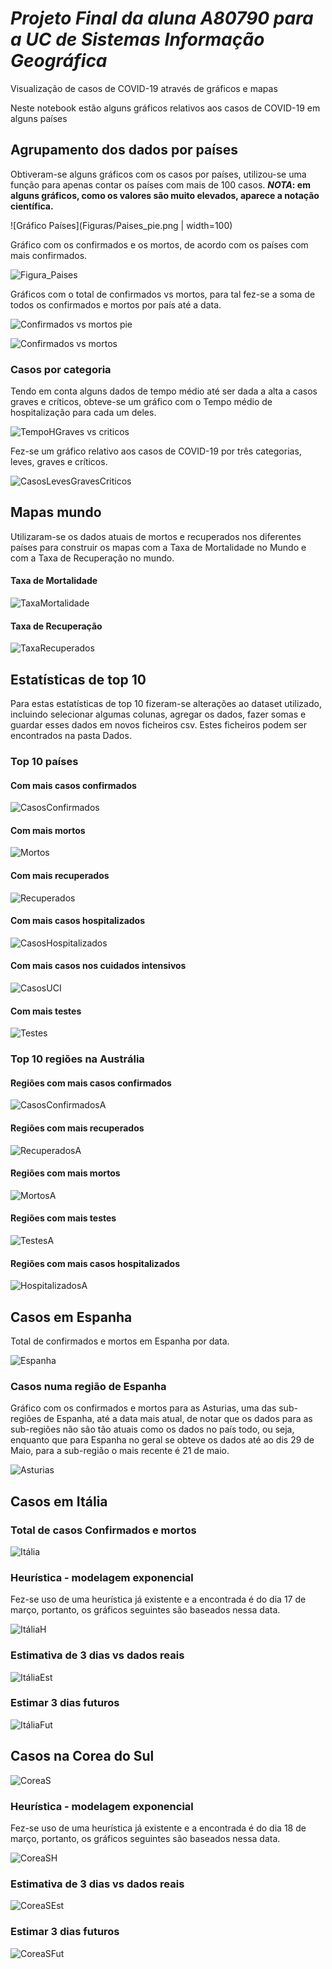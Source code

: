# *Projeto Final da aluna A80790 para a UC de Sistemas Informação Geográfica*

Visualização de casos de COVID-19 através de gráficos e mapas

Neste notebook estão alguns gráficos relativos aos casos de COVID-19 em alguns países


## Agrupamento dos dados por países

Obtiveram-se alguns gráficos com os casos por países, utilizou-se uma função para apenas contar os países com mais de 100 casos.
__*NOTA*: em alguns gráficos, como os valores são muito elevados, aparece a notação científica.__

![Gráfico Países](Figuras/Paises_pie.png | width=100)

Gráfico com os confirmados e os mortos, de acordo com os países com mais confirmados.

![Figura_Paises](https://github.com/Claudia-Alves/Epidemiologia/tree/master/Projeto%20Final%20-%20A80790/Figuras/Paises_BarraH.png)

Gráficos com o total de confirmados vs mortos, para tal fez-se a soma de todos os confirmados e mortos por país até a data.

![Confirmados vs mortos pie](https://github.com/Claudia-Alves/Epidemiologia/tree/master/Projeto%20Final%20-%20A80790/Figuras/Confirmados_mortos_pie.PNG)

![Confirmados vs mortos](https://github.com/Claudia-Alves/Epidemiologia/tree/master/Projeto%20Final%20-%20A80790/Figuras/TotalConfirmados.png)

### Casos por categoria

Tendo em conta alguns dados de tempo médio até ser dada a alta a casos graves e críticos, obteve-se um gráfico com o Tempo médio de hospitalização para cada um deles. 

![TempoHGraves vs criticos](https://github.com/Claudia-Alves/Epidemiologia/tree/master/Projeto%20Final%20-%20A80790/Figuras/TempoHospitalização.png)

Fez-se um gráfico relativo aos casos de COVID-19 por três categorias, leves, graves e críticos. 

![CasosLevesGravesCriticos](https://github.com/Claudia-Alves/Epidemiologia/tree/master/Projeto%20Final%20-%20A80790/Figuras/CasosLevesGravesCriticos.png)


## Mapas mundo

Utilizaram-se os dados atuais de mortos e recuperados nos diferentes países para construir os mapas com a Taxa de Mortalidade no Mundo e com a Taxa de Recuperação no mundo. 

#### Taxa de Mortalidade 

![TaxaMortalidade](https://github.com/Claudia-Alves/Epidemiologia/tree/master/Projeto%20Final%20-%20A80790/Figuras/TaxaMortalidadeMundo.png)

#### Taxa de Recuperação 

![TaxaRecuperados](https://github.com/Claudia-Alves/Epidemiologia/tree/master/Projeto%20Final%20-%20A80790/Figuras/TaxaRecuperadosMundo.png)


## Estatísticas de top 10

Para estas estatísticas de top 10 fizeram-se alterações ao dataset utilizado, incluindo selecionar algumas colunas, agregar os dados, fazer somas e guardar esses dados em novos ficheiros csv. Estes ficheiros podem ser encontrados na pasta Dados.

### Top 10 países 

#### Com mais casos confirmados
![CasosConfirmados](https://github.com/Claudia-Alves/Epidemiologia/tree/master/Projeto%20Final%20-%20A80790/Figuras/Top10paisesCasos.png)

#### Com mais mortos
![Mortos](https://github.com/Claudia-Alves/Epidemiologia/tree/master/Projeto%20Final%20-%20A80790/Figuras/Top10paisesMortes.png)

#### Com mais recuperados
![Recuperados](https://github.com/Claudia-Alves/Epidemiologia/tree/master/Projeto%20Final%20-%20A80790/Figuras/Top10paisesRecuperados.png)

#### Com mais casos hospitalizados
![CasosHospitalizados](https://github.com/Claudia-Alves/Epidemiologia/tree/master/Projeto%20Final%20-%20A80790/Figuras/Top10paisesHospitalizados.png)

#### Com mais casos nos cuidados intensivos
![CasosUCI](https://github.com/Claudia-Alves/Epidemiologia/tree/master/Projeto%20Final%20-%20A80790/Figuras/Top10paisesNosUCI.png)

#### Com mais testes
![Testes](https://github.com/Claudia-Alves/Epidemiologia/tree/master/Projeto%20Final%20-%20A80790/Figuras/Top10paisesTestes.png)

### Top 10 regiões na Austrália

#### Regiões com mais casos confirmados
![CasosConfirmadosA](https://github.com/Claudia-Alves/Epidemiologia/tree/master/Projeto%20Final%20-%20A80790/Figuras/Top10RegioesAustraliaCasos.png)

#### Regiões com mais recuperados
![RecuperadosA](https://github.com/Claudia-Alves/Epidemiologia/tree/master/Projeto%20Final%20-%20A80790/Figuras/Top10RegioesAustraliaRecuperados.png)

#### Regiões com mais mortos
![MortosA](https://github.com/Claudia-Alves/Epidemiologia/tree/master/Projeto%20Final%20-%20A80790/Figuras/Top10RegioesAustraliaMortos.png)

#### Regiões com mais testes
![TestesA](https://github.com/Claudia-Alves/Epidemiologia/tree/master/Projeto%20Final%20-%20A80790/Figuras/Top10RegioesAustraliaTestados.png)

#### Regiões com mais casos hospitalizados
![HospitalizadosA](https://github.com/Claudia-Alves/Epidemiologia/tree/master/Projeto%20Final%20-%20A80790/Figuras/Top10RegioesAustraliaHospitalizados.png)


## Casos em Espanha

Total de confirmados e mortos em Espanha por data.

![Espanha](https://github.com/Claudia-Alves/Epidemiologia/tree/master/Projeto%20Final%20-%20A80790/Figuras/Espanha_total.png)

### Casos numa região de Espanha

Gráfico com os confirmados e mortos para as Asturias, uma das sub-regiões de Espanha, até a data mais atual, de notar que os dados para as sub-regiões não são tão atuais como os dados no país todo, ou seja, enquanto que para Espanha no geral se obteve os dados até ao dis 29 de Maio, para a sub-região o mais recente é 21 de maio.

![Asturias](https://github.com/Claudia-Alves/Epidemiologia/tree/master/Projeto%20Final%20-%20A80790/Figuras/AsturiasConfirmados.png)


## Casos em Itália

### Total de casos Confirmados e mortos 

![Itália](https://github.com/Claudia-Alves/Epidemiologia/tree/master/Projeto%20Final%20-%20A80790/Figuras/Italia_total.png)

### Heurística - modelagem exponencial

Fez-se uso de uma heurística já existente e a encontrada é do dia 17 de março, portanto,  os gráficos seguintes são baseados nessa data.

![ItáliaH](https://github.com/Claudia-Alves/Epidemiologia/tree/master/Projeto%20Final%20-%20A80790/Figuras/Italia_heuristica.png)

### Estimativa de 3 dias vs dados reais

![ItáliaEst](https://github.com/Claudia-Alves/Epidemiologia/tree/master/Projeto%20Final%20-%20A80790/Figuras/ItaliaEstimativa3dias.png)

### Estimar 3 dias futuros

![ItáliaFut](https://github.com/Claudia-Alves/Epidemiologia/tree/master/Projeto%20Final%20-%20A80790/Figuras/ItaliaFuturo3dias.png)


## Casos na Corea do Sul

![CoreaS](https://github.com/Claudia-Alves/Epidemiologia/tree/master/Projeto%20Final%20-%20A80790/Figuras/CoreaSulTotal.png)

### Heurística - modelagem exponencial

Fez-se uso de uma heurística já existente e a encontrada é do dia 18 de março, portanto,  os gráficos seguintes são baseados nessa data.

![CoreaSH](https://github.com/Claudia-Alves/Epidemiologia/tree/master/Projeto%20Final%20-%20A80790/Figuras/CoreaSHeuristicaGomperstz.png)


### Estimativa de 3 dias vs dados reais

![CoreaSEst](https://github.com/Claudia-Alves/Epidemiologia/tree/master/Projeto%20Final%20-%20A80790/Figuras/CoreaSEstimativa.png)

### Estimar 3 dias futuros

![CoreaSFut](https://github.com/Claudia-Alves/Epidemiologia/tree/master/Projeto%20Final%20-%20A80790/Figuras/CoreaSFuturo3Dias.png)



